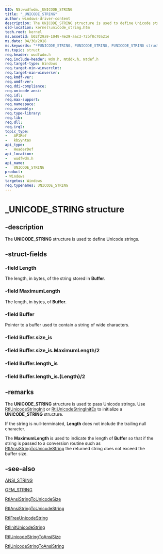 ```yaml
---
UID: NS:wudfwdm._UNICODE_STRING
title: "_UNICODE_STRING"
author: windows-driver-content
description: The UNICODE_STRING structure is used to define Unicode strings.
old-location: kernel\unicode_string.htm
tech.root: kernel
ms.assetid: b02f29a9-1049-4e29-aac3-72bf0c70a21e
ms.date: 04/30/2018
ms.keywords: "*PUNICODE_STRING, PUNICODE_STRING, PUNICODE_STRING structure pointer [Kernel-Mode Driver Architecture], UNICODE_STRING, UNICODE_STRING structure [Kernel-Mode Driver Architecture], _UNICODE_STRING, kernel.unicode_string, kstruct_d_9f862aaa-4cd6-4420-8255-ad577d8a8c59.xml, wudfwdm/PUNICODE_STRING, wudfwdm/UNICODE_STRING"
ms.topic: struct
req.header: wudfwdm.h
req.include-header: Wdm.h, Ntddk.h, Ntdef.h
req.target-type: Windows
req.target-min-winverclnt: 
req.target-min-winversvr: 
req.kmdf-ver: 
req.umdf-ver: 
req.ddi-compliance: 
req.unicode-ansi: 
req.idl: 
req.max-support: 
req.namespace: 
req.assembly: 
req.type-library: 
req.lib: 
req.dll: 
req.irql: 
topic_type:
-	APIRef
-	kbSyntax
api_type:
-	HeaderDef
api_location:
-	wudfwdm.h
api_name:
-	UNICODE_STRING
product:
- Windows
targetos: Windows
req.typenames: UNICODE_STRING
---
```


# _UNICODE_STRING structure

## -description

The **UNICODE_STRING** structure is used to define Unicode strings.

## -struct-fields

### -field Length

The length, in bytes, of the string stored in **Buffer**.

### -field MaximumLength

The length, in bytes, of **Buffer**.

### -field Buffer

Pointer to a buffer used to contain a string of wide characters.

### -field Buffer.size_is

### -field Buffer.size_is.MaximumLength/2

### -field Buffer.length_is

### -field Buffer.length_is.(Length)/2

## -remarks

The **UNICODE_STRING** structure is used to pass Unicode strings. Use [RtlUnicodeStringInit](https://msdn.microsoft.com/library/windows/hardware/ff562954) or [RtlUnicodeStringInitEx](https://msdn.microsoft.com/library/windows/hardware/ff562958) to initialize a **UNICODE_STRING** structure.

If the string is null-terminated, **Length** does not include the trailing null character.

The **MaximumLength** is used to indicate the length of **Buffer** so that if the string is passed to a conversion routine such as [RtlAnsiStringToUnicodeString](https://msdn.microsoft.com/library/windows/hardware/ff561729) the returned string does not exceed the buffer size.

## -see-also

[ANSI_STRING](https://msdn.microsoft.com/library/windows/hardware/ff540605)

[OEM_STRING](https://msdn.microsoft.com/library/windows/hardware/ff558741)

[RtlAnsiStringToUnicodeSize](https://msdn.microsoft.com/library/windows/hardware/ff561725)

[RtlAnsiStringToUnicodeString](https://msdn.microsoft.com/library/windows/hardware/ff561729)

[RtlFreeUnicodeString](https://msdn.microsoft.com/library/windows/hardware/ff561903)

[RtlInitUnicodeString](https://msdn.microsoft.com/library/windows/hardware/ff561934)

[RtlUnicodeStringToAnsiSize](https://msdn.microsoft.com/library/windows/hardware/ff553248)

[RtlUnicodeStringToAnsiString](https://msdn.microsoft.com/library/windows/hardware/ff562969)
